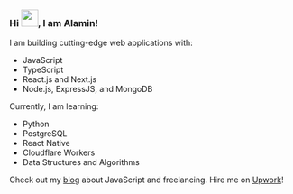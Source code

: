 ### Hi <img src="https://raw.githubusercontent.com/MartinHeinz/MartinHeinz/master/wave.gif" width="30px">, I am Alamin!

I am building cutting-edge web applications with:

- JavaScript
- TypeScript
- React.js and Next.js
- Node.js, ExpressJS, and MongoDB

Currently, I am learning:
- Python
- PostgreSQL
- React Native
- Cloudflare Workers
- Data Structures and Algorithms

Check out my [blog](https://www.alaminshaikh.com/blog) about JavaScript and freelancing. Hire me on [Upwork](https://www.upwork.com/freelancers/~01fc6138ad0b44435c)!
